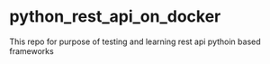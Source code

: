 # python_rest_api_on_docker
This repo for purpose of testing and learning rest api pythoin based frameworks
